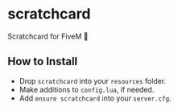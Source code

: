 # scratchcard
Scratchcard for FiveM 🐢

## How to Install
* Drop `scratchcard` into your `resources` folder.
* Make additions to `config.lua`, if needed.
* Add `ensure scratchcard` into your `server.cfg`.
